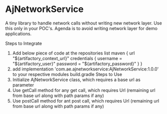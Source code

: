 # AjNetworkService
A tiny library to handle network calls without writing new network layer. 
Use this only in your POC's. 
Agenda is to avoid writing network layer for demo applications.

Steps to Integrate

1. Add below piece of code at the repositories list
        maven {
            url "${artifactory_context_url}"
            credentials {
                username = "${artifactory_user}"
                password = "${artifactory_password}"
            }
        }
2. add implementation 'com.ae.ajnetworkservice:AjNetworkService:1.0.0' to your respective modules build.gradle
Steps to Use
1. Initialize AjNetworkService class, which requires a base url as parameter
2. Use getCall method for any get call, which requires Url (remaining url from base url along with path params if any)
3. Use postCall method for ant post call, which requires Url (remaining url from base url along with path params if any)
